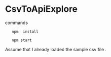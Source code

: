 # CsvToApiExplore

commands 
   
       npm  install

       npm start 


Assume that I already loaded the sample csv file .      